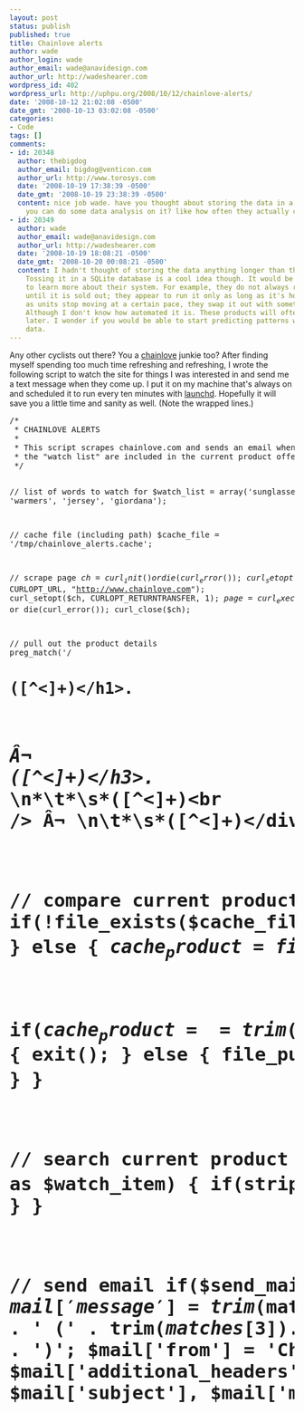 ```yaml
---
layout: post
status: publish
published: true
title: Chainlove alerts
author: wade
author_login: wade
author_email: wade@anavidesign.com
author_url: http://wadeshearer.com
wordpress_id: 402
wordpress_url: http://uphpu.org/2008/10/12/chainlove-alerts/
date: '2008-10-12 21:02:08 -0500'
date_gmt: '2008-10-13 03:02:08 -0500'
categories:
- Code
tags: []
comments:
- id: 20348
  author: thebigdog
  author_email: bigdog@venticon.com
  author_url: http://www.torosys.com
  date: '2008-10-19 17:38:39 -0500'
  date_gmt: '2008-10-19 23:38:39 -0500'
  content: nice job wade. have you thought about storing the data in a sqlite db so
    you can do some data analysis on it? like how often they actually change the data.
- id: 20349
  author: wade
  author_email: wade@anavidesign.com
  author_url: http://wadeshearer.com
  date: '2008-10-19 18:08:21 -0500'
  date_gmt: '2008-10-20 00:08:21 -0500'
  content: I hadn't thought of storing the data anything longer than the cache file.
    Tossing it in a SQLite database is a cool idea though. It would be very interesting
    to learn more about their system. For example, they do not always run a product
    until it is sold out; they appear to run it only as long as it's hot. As soon
    as units stop moving at a certain pace, they swap it out with something else.
    Although I don't know how automated it is. These products will often appear again
    later. I wonder if you would be able to start predicting patterns with enough
    data.
---
```

<p>Any other cyclists out there? You a <a href="http://chainlove.com">chainlove</a> junkie too? After finding myself spending too much time refreshing and refreshing, I wrote the following script to watch the site for things I was interested in and send me a text message when they come up. I put it on my machine that's always on and scheduled it to run every ten minutes with <a href="http://developer.apple.com/macosx/launchd.html">launchd</a>. Hopefully it will save you a little time and sanity as well. (Note the wrapped lines.)</p>
<pre lang="php">
/* 
 * CHAINLOVE ALERTS
 * 
 * This script scrapes chainlove.com and sends an email when words in 
 * the "watch list" are included in the current product offering.
 */

// list of words to watch for
$watch_list = array('sunglasses', 'warmers', 'jersey', 'giordana');

// cache file (including path)
$cache_file = '/tmp/chainlove_alerts.cache';

// scrape page
$ch = curl_init() or die(curl_error()); 
curl_setopt($ch, CURLOPT_URL, "http://www.chainlove.com"); 
curl_setopt($ch, CURLOPT_RETURNTRANSFER, 1); 
$page = curl_exec($ch) or die(curl_error()); 
curl_close($ch);

// pull out the product details
preg_match('/<h1 id="item_title">([^<]+)<\/h1>.*<h3 class="price"> Â¬
   ([^<]+)<\/h3>.*<div id="regular_price">\n*\t*\s*([^<]+)<br \/> Â¬
   \n\t*\s*([^<]+)<\/div>/sm', $page, $matches);

// compare current product against cache product... if same, exit
if(!file_exists($cache_file)) {
   file_put_contents($cache_file, trim($matches[1]));
} else {
   $cache_product = file_get_contents($cache_file);

   if($cache_product == trim($matches[1])) {
      exit();
   } else {
      file_put_contents($cache_file, trim($matches[1]));
   }
}

// search current product title with "watch list"
$send_mail = 0;
foreach($watch_list as $watch_item) {
   if(stripos($matches[1], $watch_item)) {
      $send_mail++;
   }
}

// send email
if($send_mail > 0) {
   $mail['to'] = '8015551212@txt.att.net';
   $mail['subject'] = trim($matches[1]);
   $mail['message'] = trim($matches[2]) . ' (' . trim($matches[3]) .
      ', ' . trim($matches[4]) . ')';
   $mail['from'] = 'Chainlove Alerts <user@example.com>';
   $mail['additional_headers'] = 'From: ' . $mail['from'];
   mail($mail['to'], $mail['subject'], $mail['message'], Â¬
      $mail['additional_headers']);
}
</pre>
